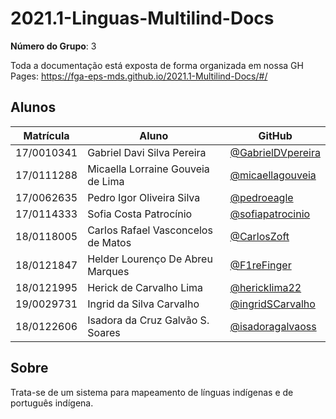 # 2021.1-Linguas-Multilind-Docs

**Número do Grupo**: 3
<br>

Toda a documentação está exposta de forma organizada em nossa GH Pages: https://fga-eps-mds.github.io/2021.1-Multilind-Docs/#/

## Alunos

| Matrícula  | Aluno    |GitHub                         |
| ---------- | --------------------------------- | - |
| 17/0010341 | Gabriel Davi Silva Pereira        | [@GabrielDVpereira](https://github.com/GabrielDVpereira)
| 17/0111288 | Micaella Lorraine Gouveia de Lima | [@micaellagouveia](https://github.com/micaellagouveia)
| 17/0062635 | Pedro Igor Oliveira Silva         | [@pedroeagle](https://github.com/pedroeagle)
| 17/0114333 | Sofia Costa Patrocínio            | [@sofiapatrocinio](https://github.com/sofiapatrocinio)
| 18/0118005 | Carlos Rafael Vasconcelos de Matos            | [@CarlosZoft](https://github.com/CarlosZoft)
| 18/0121847 | Helder Lourenço De Abreu Marques         | [@F1reFinger](https://github.com/F1reFinger)
| 18/0121995 | Herick de Carvalho Lima          | [@hericklima22](https://github.com/hericklima22)
| 19/0029731 | Ingrid da Silva Carvalho         | [@ingridSCarvalho](https://github.com/ingridSCarvalho)
| 18/0122606 | Isadora da Cruz Galvão S. Soares        | [@isadoragalvaoss](https://github.com/isadoragalvaoss)

## Sobre

Trata-se de um sistema para mapeamento de línguas indígenas e de português indígena. 
